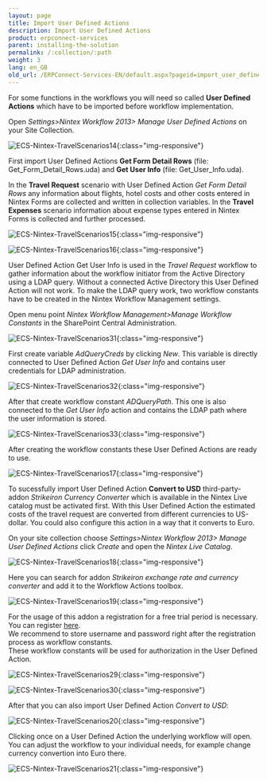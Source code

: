 ```yaml
---
layout: page
title: Import User Defined Actions
description: Import User Defined Actions
product: erpconnect-services
parent: installing-the-solution
permalink: /:collection/:path
weight: 3
lang: en_GB
old_url: /ERPConnect-Services-EN/default.aspx?pageid=import_user_defined_actions
---
```


For some functions in the workflows you will need so called **User Defined Actions** which have to be imported before workflow implementation. 

Open *Settings>Nintex Workflow 2013> Manage User Defined Actions* on your Site Collection. 

![ECS-Nintex-TravelScenarios14](/img/content/ECS-Nintex-TravelScenarios14.png){:class="img-responsive"}

First import User Defined Actions **Get Form Detail Rows** (file: Get_Form_Detail_Rows.uda) and **Get User Info** (file: Get_User_Info.uda). 

In the **Travel Request** scenario with User Defined Action *Get Form Detail Rows* any information about flights, hotel costs and other costs entered in Nintex Forms are collected and written in collection variables. In the **Travel Expenses** scenario information about expense types entered in Nintex Forms is collected and further processed. 


![ECS-Nintex-TravelScenarios15](/img/content/ECS-Nintex-TravelScenarios15.png){:class="img-responsive"}

![ECS-Nintex-TravelScenarios16](/img/content/ECS-Nintex-TravelScenarios16.png){:class="img-responsive"}

User Defined Action Get User Info is used in the *Travel Request* workflow to gather information about the workflow initiator from the Active Directory using a LDAP query. Without a connected Active Directory this User Defined Action will not work. To make the LDAP query work, two workflow constants have to be created in the Nintex Workflow Management settings.

Open menu point *Nintex Workflow Management>Manage Workflow Constants* in the SharePoint Central Administration.

![ECS-Nintex-TravelScenarios31](/img/content/ECS-Nintex-TravelScenarios31.png){:class="img-responsive"}

First create variable *AdQueryCreds* by clicking *New*. This variable is directly connected to User Defined Action *Get User Info* and contains user credentials for LDAP administration. 

![ECS-Nintex-TravelScenarios32](/img/content/ECS-Nintex-TravelScenarios32.png){:class="img-responsive"}

After that create workflow constant *ADQueryPath*. This one is also connected to the *Get User Info* action and contains the LDAP path where the user information is stored. 

![ECS-Nintex-TravelScenarios33](/img/content/ECS-Nintex-TravelScenarios33.png){:class="img-responsive"}

After creating the workflow constants these User Defined Actions are ready to use. 

![ECS-Nintex-TravelScenarios17](/img/content/ECS-Nintex-TravelScenarios17.png){:class="img-responsive"}

To sucessfully import User Defined Action **Convert to USD** third-party-addon *Strikeiron Currency Converter* which is available in the Nintex Live catalog must be activated first. 
With this User Defined Action the estimated costs of the travel request are converted from different currencies to US-dollar. You could also configure this action in a way that it converts to Euro.   

On your site collection choose *Settings>Nintex Workflow 2013> Manage User Defined Actions* click *Create* and open the *Nintex Live Catalog*.

![ECS-Nintex-TravelScenarios18](/img/content/ECS-Nintex-TravelScenarios18.png){:class="img-responsive"}

Here you can search for addon *Strikeiron exchange rate and currency converter* and add it to the Workflow Actions toolbox. 

![ECS-Nintex-TravelScenarios19](/img/content/ECS-Nintex-TravelScenarios19.png){:class="img-responsive"}

For the usage of this addon a registration for a free trial period is necessary. You can register [here](). <br>
We recommend to store username and password right after the registration process as workflow constants. <br>
These workflow constants will be used for authorization in the User Defined Action. 

![ECS-Nintex-TravelScenarios29](/img/content/ECS-Nintex-TravelScenarios29.png){:class="img-responsive"}

![ECS-Nintex-TravelScenarios30](/img/content/ECS-Nintex-TravelScenarios30.png){:class="img-responsive"}

After that you can also import User Defined Action *Convert to USD*:

![ECS-Nintex-TravelScenarios20](/img/content/ECS-Nintex-TravelScenarios20.png){:class="img-responsive"}

Clicking once on a User Defined Action the underlying workflow will open. You can adjust the workflow to your individual needs, for example change currency convertion into Euro there. 

![ECS-Nintex-TravelScenarios21](/img/content/ECS-Nintex-TravelScenarios21.png){:class="img-responsive"}